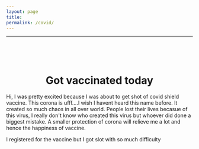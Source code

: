 ```yaml
---
layout: page
title: 
permalink: /covid/
---
```


---
<br />
<p align="center">
  <br />  
    <a href="/img/covid.jpeg">
    </a>
</p>

# <center> Got vaccinated today </center>
<p>
Hi, I was pretty excited because I was about to get shot of covid shield vaccine. This corona is ufff....I wish I havent heard this name before. It created so much chaos in all over world. People lost their lives becasue of this virus, I really don't know who created this virus but whoever did done a biggest mistake. 
A smaller protection of corona will relieve me a lot and hence the happiness of vaccine.  

I registered for the vaccine but I got slot with so much difficulty
</p>
